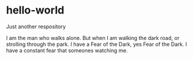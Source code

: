 # hello-world
Just another respository

I am the man who walks alone. But when I am walking the dark road, or strolling through the park. I have a Fear of the Dark, yes Fear of the Dark. 
I have a constant fear that someones watching me.
